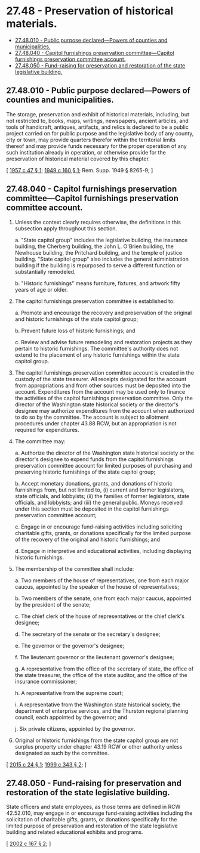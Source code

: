 # 27.48 - Preservation of historical materials.
* [27.48.010 - Public purpose declared—Powers of counties and municipalities.](#2748010---public-purpose-declaredpowers-of-counties-and-municipalities)
* [27.48.040 - Capitol furnishings preservation committee—Capitol furnishings preservation committee account.](#2748040---capitol-furnishings-preservation-committeecapitol-furnishings-preservation-committee-account)
* [27.48.050 - Fund-raising for preservation and restoration of the state legislative building.](#2748050---fund-raising-for-preservation-and-restoration-of-the-state-legislative-building)
## 27.48.010 - Public purpose declared—Powers of counties and municipalities.
The storage, preservation and exhibit of historical materials, including, but not restricted to, books, maps, writings, newspapers, ancient articles, and tools of handicraft, antiques, artifacts, and relics is declared to be a public project carried on for public purpose and the legislative body of any county, city or town, may provide quarters therefor within the territorial limits thereof and may provide funds necessary for the proper operation of any such institution already in operation, or otherwise provide for the preservation of historical material covered by this chapter.

\[ [1957 c 47 § 1](http://leg.wa.gov/CodeReviser/documents/sessionlaw/1957c47.pdf?cite=1957%20c%2047%20§%201); [1949 c 160 § 1](http://leg.wa.gov/CodeReviser/documents/sessionlaw/1949c160.pdf?cite=1949%20c%20160%20§%201); Rem. Supp. 1949 § 8265-9; \]

## 27.48.040 - Capitol furnishings preservation committee—Capitol furnishings preservation committee account.
1. Unless the context clearly requires otherwise, the definitions in this subsection apply throughout this section.

   a. "State capitol group" includes the legislative building, the insurance building, the Cherberg building, the John L. O'Brien building, the Newhouse building, the Pritchard building, and the temple of justice building. "State capitol group" also includes the general administration building if the building is repurposed to serve a different function or substantially remodeled.

   b. "Historic furnishings" means furniture, fixtures, and artwork fifty years of age or older.

2. The capitol furnishings preservation committee is established to:

   a. Promote and encourage the recovery and preservation of the original and historic furnishings of the state capitol group;

   b. Prevent future loss of historic furnishings; and

   c. Review and advise future remodeling and restoration projects as they pertain to historic furnishings. The committee's authority does not extend to the placement of any historic furnishings within the state capitol group.

3. The capitol furnishings preservation committee account is created in the custody of the state treasurer. All receipts designated for the account from appropriations and from other sources must be deposited into the account. Expenditures from the account may be used only to finance the activities of the capitol furnishings preservation committee. Only the director of the Washington state historical society or the director's designee may authorize expenditures from the account when authorized to do so by the committee. The account is subject to allotment procedures under chapter 43.88 RCW, but an appropriation is not required for expenditures.

4. The committee may:

   a. Authorize the director of the Washington state historical society or the director's designee to expend funds from the capitol furnishings preservation committee account for limited purposes of purchasing and preserving historic furnishings of the state capitol group;

   b. Accept monetary donations, grants, and donations of historic furnishings from, but not limited to, (i) current and former legislators, state officials, and lobbyists; (ii) the families of former legislators, state officials, and lobbyists; and (iii) the general public. Moneys received under this section must be deposited in the capitol furnishings preservation committee account;

   c. Engage in or encourage fund-raising activities including soliciting charitable gifts, grants, or donations specifically for the limited purpose of the recovery of the original and historic furnishings; and

   d. Engage in interpretive and educational activities, including displaying historic furnishings.

5. The membership of the committee shall include:

   a. Two members of the house of representatives, one from each major caucus, appointed by the speaker of the house of representatives;

   b. Two members of the senate, one from each major caucus, appointed by the president of the senate;

   c. The chief clerk of the house of representatives or the chief clerk's designee;

   d. The secretary of the senate or the secretary's designee;

   e. The governor or the governor's designee;

   f. The lieutenant governor or the lieutenant governor's designee;

   g. A representative from the office of the secretary of state, the office of the state treasurer, the office of the state auditor, and the office of the insurance commissioner;

   h. A representative from the supreme court;

   i. A representative from the Washington state historical society, the department of enterprise services, and the Thurston regional planning council, each appointed by the governor; and

   j. Six private citizens, appointed by the governor.

6. Original or historic furnishings from the state capitol group are not surplus property under chapter 43.19 RCW or other authority unless designated as such by the committee.

\[ [2015 c 24 § 1](http://lawfilesext.leg.wa.gov/biennium/2015-16/Pdf/Bills/Session%20Laws/Senate/5176.SL.pdf?cite=2015%20c%2024%20§%201); [1999 c 343 § 2](http://lawfilesext.leg.wa.gov/biennium/1999-00/Pdf/Bills/Session%20Laws/House/1132-S2.SL.pdf?cite=1999%20c%20343%20§%202); \]

## 27.48.050 - Fund-raising for preservation and restoration of the state legislative building.
State officers and state employees, as those terms are defined in RCW 42.52.010, may engage in or encourage fund-raising activities including the solicitation of charitable gifts, grants, or donations specifically for the limited purpose of preservation and restoration of the state legislative building and related educational exhibits and programs.

\[ [2002 c 167 § 2](http://lawfilesext.leg.wa.gov/biennium/2001-02/Pdf/Bills/Session%20Laws/House/2907.SL.pdf?cite=2002%20c%20167%20§%202); \]

